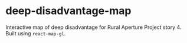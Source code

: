 # deep-disadvantage-map

Interactive map of deep disadvantage for Rural Aperture Project story 4. Built using `react-map-gl`.
